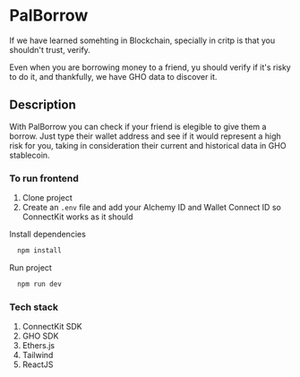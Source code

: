 # PalBorrow

If we have learned somehting in Blockchain, specially in critp is that you shouldn't trust, verify. 

Even when you are borrowing money to a friend, yu should verify if it's risky to do it, and thankfully, we have GHO data to discover it. 


## Description

With PalBorrow you can check if your friend is elegible to give them a borrow. Just type their wallet address and see if it would represent a high risk for you, taking in consideration their current and historical data in GHO stablecoin. 



### To run frontend
1. Clone project
2. Create an  ```.env``` file and add your Alchemy ID and Wallet Connect ID so ConnectKit works as it should

Install dependencies

```bash
  npm install
```
Run project

```bash
  npm run dev
```

### Tech stack
1. ConnectKit SDK
2. GHO SDK
3. Ethers.js
4. Tailwind
5. ReactJS
